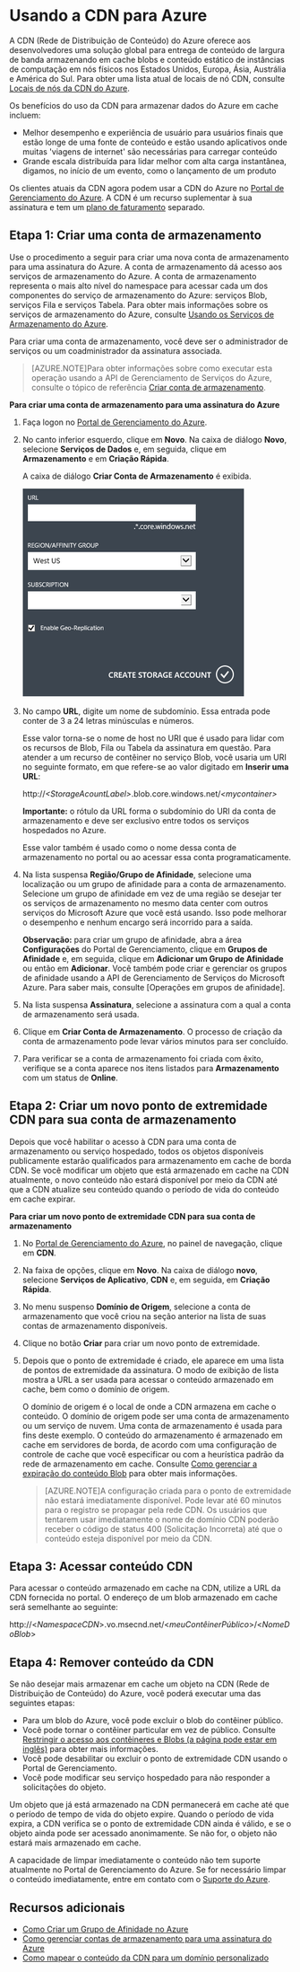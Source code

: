 <properties
	pageTitle="Como usar o CDN ‒ guia de recursos do Azure"
	description="Saiba como usar a CDN (Rede de Distribuição de Conteúdo) do Azure para fornecer conteúdo com alta largura de banda armazenando em cache blobs e conteúdo estático."
	services="cdn"
	documentationCenter=".net"
	authors="zhangmanling"
	manager="dwrede"
	editor=""/>

<tags
	ms.service="cdn"
	ms.workload="tbd"
	ms.tgt_pltfrm="na"
	ms.devlang="na"
	ms.topic="hero-article" 
	ms.date="05/05/2015"
	ms.author="mazha"/>


# Usando a CDN para Azure

A CDN (Rede de Distribuição de Conteúdo) do Azure oferece aos desenvolvedores uma solução global para entrega de conteúdo de largura de banda armazenando em cache blobs e conteúdo estático de instâncias de computação em nós físicos nos Estados Unidos, Europa, Ásia, Austrália e América do Sul. Para obter uma lista atual de locais de nó CDN, consulte [Locais de nós da CDN do Azure].

Os benefícios do uso da CDN para armazenar dados do Azure em cache incluem:

-   Melhor desempenho e experiência de usuário para usuários finais que estão longe de uma fonte de conteúdo e estão usando aplicativos onde muitas 'viagens de internet' são necessárias para carregar conteúdo
-   Grande escala distribuída para lidar melhor com alta carga instantânea, digamos, no início de um evento, como o lançamento de um produto

Os clientes atuais da CDN agora podem usar a CDN do Azure no [Portal de Gerenciamento do Azure]. A CDN é um recurso suplementar à sua assinatura e tem um [plano de faturamento] separado.

## Etapa 1: Criar uma conta de armazenamento

Use o procedimento a seguir para criar uma nova conta de armazenamento para uma assinatura do Azure. A conta de armazenamento dá acesso aos serviços de armazenamento do Azure. A conta de armazenamento representa o mais alto nível do namespace para acessar cada um dos componentes do serviço de armazenamento do Azure: serviços Blob, serviços Fila e serviços Tabela. Para obter mais informações sobre os serviços de armazenamento do Azure, consulte [Usando os Serviços de Armazenamento do Azure](http://msdn.microsoft.com/library/azure/gg433040.aspx).

Para criar uma conta de armazenamento, você deve ser o administrador de serviços ou um coadministrador da assinatura associada.

> [AZURE.NOTE]Para obter informações sobre como executar esta operação usando a API de Gerenciamento de Serviços do Azure, consulte o tópico de referência [Criar conta de armazenamento](http://msdn.microsoft.com/library/windowsazure/hh264518.aspx).

**Para criar uma conta de armazenamento para uma assinatura do Azure**

1.  Faça logon no [Portal de Gerenciamento do Azure].
2.  No canto inferior esquerdo, clique em **Novo**. Na caixa de diálogo **Novo**, selecione **Serviços de Dados** e, em seguida, clique em **Armazenamento** e em **Criação Rápida**.

    A caixa de diálogo **Criar Conta de Armazenamento** é exibida.

    ![Criar Conta de Armazenamento][create-new-storage-account]

4. No campo **URL**, digite um nome de subdomínio. Essa entrada pode conter de 3 a 24 letras minúsculas e números.

    Esse valor torna-se o nome de host no URI que é usado para lidar com os recursos de Blob, Fila ou Tabela da assinatura em questão. Para atender a um recurso de contêiner no serviço Blob, você usaria um URI no seguinte formato, em que *<StorageAccountLabel>* refere-se ao valor digitado em **Inserir uma URL**:

    http://*&lt;StorageAcountLabel&gt;*.blob.core.windows.net/*&lt;mycontainer&gt;*

    **Importante:** o rótulo da URL forma o subdomínio do URI da conta de armazenamento e deve ser exclusivo entre todos os serviços hospedados no Azure.

	Esse valor também é usado como o nome dessa conta de armazenamento no portal ou ao acessar essa conta programaticamente.

5.  Na lista suspensa **Região/Grupo de Afinidade**, selecione uma localização ou um grupo de afinidade para a conta de armazenamento. Selecione um grupo de afinidade em vez de uma região se desejar ter os serviços de armazenamento no mesmo data center com outros serviços do Microsoft Azure que você está usando. Isso pode melhorar o desempenho e nenhum encargo será incorrido para a saída.

    **Observação:** para criar um grupo de afinidade, abra a área **Configurações** do Portal de Gerenciamento, clique em **Grupos de Afinidade** e, em seguida, clique em **Adicionar um Grupo de Afinidade** ou então em **Adicionar**. Você também pode criar e gerenciar os grupos de afinidade usando a API de Gerenciamento de Serviços do Microsoft Azure. Para saber mais, consulte [Operações em grupos de afinidade].

6. Na lista suspensa **Assinatura**, selecione a assinatura com a qual a conta de armazenamento será usada.
7.  Clique em **Criar Conta de Armazenamento**. O processo de criação da conta de armazenamento pode levar vários minutos para ser concluído.
8.  Para verificar se a conta de armazenamento foi criada com êxito, verifique se a conta aparece nos itens listados para **Armazenamento** com um status de **Online**.


## Etapa 2: Criar um novo ponto de extremidade CDN para sua conta de armazenamento

Depois que você habilitar o acesso à CDN para uma conta de armazenamento ou serviço hospedado, todos os objetos disponíveis publicamente estarão qualificados para armazenamento em cache de borda CDN. Se você modificar um objeto que está armazenado em cache na CDN atualmente, o novo conteúdo não estará disponível por meio da CDN até que a CDN atualize seu conteúdo quando o período de vida do conteúdo em cache expirar.

**Para criar um novo ponto de extremidade CDN para sua conta de armazenamento**

1. No [Portal de Gerenciamento do Azure], no painel de navegação, clique em **CDN**.

2. Na faixa de opções, clique em **Novo**. Na caixa de diálogo **novo**, selecione **Serviços de Aplicativo**, **CDN** e, em seguida, em **Criação Rápida**.

3. No menu suspenso **Domínio de Origem**, selecione a conta de armazenamento que você criou na seção anterior na lista de suas contas de armazenamento disponíveis.

4. Clique no botão **Criar** para criar um novo ponto de extremidade.

5. Depois que o ponto de extremidade é criado, ele aparece em uma lista de pontos de extremidade da assinatura. O modo de exibição de lista mostra a URL a ser usada para acessar o conteúdo armazenado em cache, bem como o domínio de origem.

	O domínio de origem é o local de onde a CDN armazena em cache o conteúdo. O domínio de origem pode ser uma conta de armazenamento ou um serviço de nuvem. Uma conta de armazenamento é usada para fins deste exemplo. O conteúdo do armazenamento é armazenado em cache em servidores de borda, de acordo com uma configuração de controle de cache que você especificar ou com a heurística padrão da rede de armazenamento em cache. Consulte [Como gerenciar a expiração do conteúdo Blob](http://msdn.microsoft.com/library/gg680306.aspx) para obter mais informações.


    > [AZURE.NOTE]A configuração criada para o ponto de extremidade não estará imediatamente disponível. Pode levar até 60 minutos para o registro se propagar pela rede CDN. Os usuários que tentarem usar imediatamente o nome de domínio CDN poderão receber o código de status 400 (Solicitação Incorreta) até que o conteúdo esteja disponível por meio da CDN.


## Etapa 3: Acessar conteúdo CDN

Para acessar o conteúdo armazenado em cache na CDN, utilize a URL da CDN fornecida no portal. O endereço de um blob armazenado em cache será semelhante ao seguinte:

http://<*NamespaceCDN*>.vo.msecnd.net/<*meuContêinerPúblico*>/<*NomeDoBlob*>


## Etapa 4: Remover conteúdo da CDN

Se não desejar mais armazenar em cache um objeto na CDN (Rede de Distribuição de Conteúdo) do Azure, você poderá executar uma das seguintes etapas:

-   Para um blob do Azure, você pode excluir o blob do contêiner público.
-   Você pode tornar o contêiner particular em vez de público. Consulte [Restringir o acesso aos contêineres e Blobs (a página pode estar em inglês)](http://msdn.microsoft.com/library/dd179354.aspx) para obter mais informações.
-   Você pode desabilitar ou excluir o ponto de extremidade CDN usando o Portal de Gerenciamento.
-   Você pode modificar seu serviço hospedado para não responder a solicitações do objeto.

Um objeto que já está armazenado na CDN permanecerá em cache até que o período de tempo de vida do objeto expire. Quando o período de vida expira, a CDN verifica se o ponto de extremidade CDN ainda é válido, e se o objeto ainda pode ser acessado anonimamente. Se não for, o objeto não estará mais armazenado em cache.

A capacidade de limpar imediatamente o conteúdo não tem suporte atualmente no Portal de Gerenciamento do Azure. Se for necessário limpar o conteúdo imediatamente, entre em contato com o [Suporte do Azure](http://azure.microsoft.com/support/options/).

## Recursos adicionais

-   [Como Criar um Grupo de Afinidade no Azure]
-   [Como gerenciar contas de armazenamento para uma assinatura do Azure]
-   [Como mapear o conteúdo da CDN para um domínio personalizado]

[Create Storage Account]: http://msdn.microsoft.com/library/azure/hh264518.aspx
[Locais de nós da CDN do Azure]: cdn-pop-locations.md
[Portal de Gerenciamento do Azure]: https://manage.windowsazure.com/
[plano de faturamento]: /pricing/calculator/?scenario=full
[How to Register a Custom Subdomain Name for Accessing Blobs in Azure]: ../storage-custom-domain-name.md
[Como Criar um Grupo de Afinidade no Azure]: http://msdn.microsoft.com/library/azure/ee460798.aspx
[Overview of the Azure CDN]: cdn-overview.md
[Como gerenciar contas de armazenamento para uma assinatura do Azure]: https://msdn.microsoft.com/pt-br/library/azure/hh531793.aspx
[Como mapear o conteúdo da CDN para um domínio personalizado]: cdn-map-content-to-custom-domain.md


[create-new-storage-account]: ./media/cdn-how-to-use/CDN_CreateNewStorageAcct.png
 

<!---HONumber=July15_HO3-->